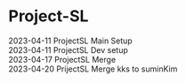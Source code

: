 # Project-SL
2023-04-11 ProjectSL Main Setup</br>
2023-04-11 ProjectSL Dev setup</br>
2023-04-17 ProjectSL Merge</br>
2023-04-20 PrijectSL Merge kks to suminKim</br>